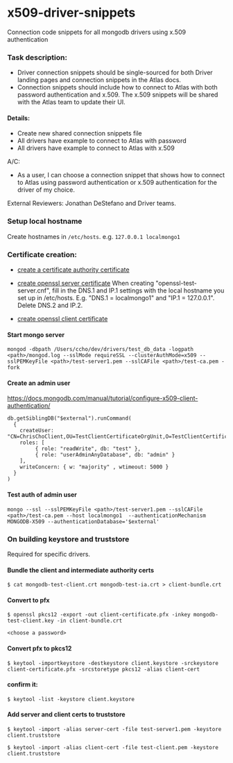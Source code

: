 # x509-driver-snippets
Connection code snippets for all mongodb drivers using x.509 authentication

### Task description:

* Driver connection snippets should be single-sourced for both Driver landing pages and connection snippets in the Atlas docs. 
* Connection snippets should include how to connect to Atlas with both password authentication and x.509. The x.509 snippets will be shared with the Atlas team to update their UI.

#### Details:
*  Create new shared connection snippets file
*  All drivers have example to connect to Atlas with password
*  All drivers have example to connect to Atlas with x.509

A/C:
*  As a user, I can choose a connection snippet that shows how to connect to Atlas using password authentication or x.509 authentication for the driver of my choice.

External Reviewers: Jonathan DeStefano and Driver teams.


### Setup local hostname
Create hostnames in `/etc/hosts`. e.g. `127.0.0.1 localmongo1`

### Certificate creation:

* [create a certificate authority certificate](https://docs.mongodb.com/manual/appendix/security/appendixA-openssl-ca/)

* [create openssl server certificate](https://docs.mongodb.com/manual/appendix/security/appendixB-openssl-server/#appendix-server-certificate)
When creating "openssl-test-server.cnf", fill in the DNS.1 and IP.1 settings with the local hostname you set up in /etc/hosts. E.g. "DNS.1 = localmongo1" and "IP.1 = 127.0.0.1".
Delete DNS.2 and IP.2.

* [create openssl client certificate](https://docs.mongodb.com/manual/appendix/security/appendixC-openssl-client/#appendix-client-certificate)

#### Start mongo server
```
mongod -dbpath /Users/ccho/dev/drivers/test_db_data -logpath <path>/mongod.log --sslMode requireSSL --clusterAuthMode=x509 --sslPEMKeyFile <path>/test-server1.pem --sslCAFile <path>/test-ca.pem -fork
```

#### Create an admin user
https://docs.mongodb.com/manual/tutorial/configure-x509-client-authentication/

```
db.getSiblingDB("$external").runCommand(
  {
    createUser: "CN=ChrisChoClient,OU=TestClientCertificateOrgUnit,O=TestClientCertificateOrg,L=TestClientCertificateLocality,ST=TestClientCertificateState,C=US",
    roles: [
         { role: "readWrite", db: "test" },
         { role: "userAdminAnyDatabase", db: "admin" }
    ],
    writeConcern: { w: "majority" , wtimeout: 5000 }
  }
)
```


#### Test auth of admin user
```
mongo --ssl --sslPEMKeyFile <path>/test-server1.pem --sslCAFile <path>/test-ca.pem --host localmongo1  --authenticationMechanism MONGODB-X509 --authenticationDatabase='$external'
```


### On building keystore and truststore
Required for specific drivers.

#### Bundle the client and intermediate authority certs
```
$ cat mongodb-test-client.crt mongodb-test-ia.crt > client-bundle.crt
```

#### Convert to pfx

```
$ openssl pkcs12 -export -out client-certificate.pfx -inkey mongodb-test-client.key -in client-bundle.crt
```
`<choose a password>`


#### Convert pfx to pkcs12
```
$ keytool -importkeystore -destkeystore client.keystore -srckeystore client-certificate.pfx -srcstoretype pkcs12 -alias client-cert
```


#### confirm it: 
```
$ keytool -list -keystore client.keystore
```

#### Add server and client certs to truststore

```
$ keytool -import -alias server-cert -file test-server1.pem -keystore client.truststore
```

```
$ keytool -import -alias client-cert -file test-client.pem -keystore client.truststore
```
